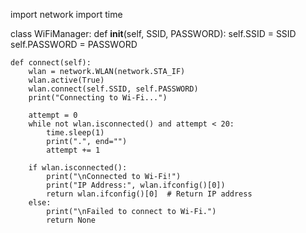 import network
import time

class WiFiManager:
    def __init__(self, SSID, PASSWORD):
        self.SSID = SSID
        self.PASSWORD = PASSWORD

    def connect(self):
        wlan = network.WLAN(network.STA_IF)
        wlan.active(True)
        wlan.connect(self.SSID, self.PASSWORD)
        print("Connecting to Wi-Fi...")

        attempt = 0
        while not wlan.isconnected() and attempt < 20:
            time.sleep(1)
            print(".", end="")
            attempt += 1

        if wlan.isconnected():
            print("\nConnected to Wi-Fi!")
            print("IP Address:", wlan.ifconfig()[0])
            return wlan.ifconfig()[0]  # Return IP address
        else:
            print("\nFailed to connect to Wi-Fi.")
            return None

